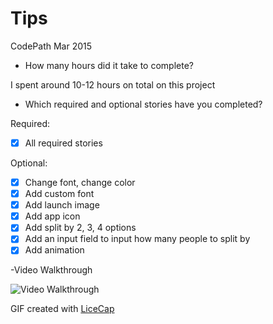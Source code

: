 # Tips
CodePath Mar 2015

- How many hours did it take to complete?

I spent around 10-12 hours on total on this project

- Which required and optional stories have you completed?

Required:
* [x] All required stories

Optional:
* [x] Change font, change color
* [x] Add custom font
* [x] Add launch image
* [x] Add app icon
* [x] Add split by 2, 3, 4 options
* [x] Add an input field to input how many people to split by
* [x] Add animation 

-Video Walkthrough

![Video Walkthrough](https://cloud.githubusercontent.com/assets/8554507/6613994/9cf71326-c851-11e4-9752-f6e18de91689.gif)

GIF created with [LiceCap](http://www.cockos.com/licecap/)
